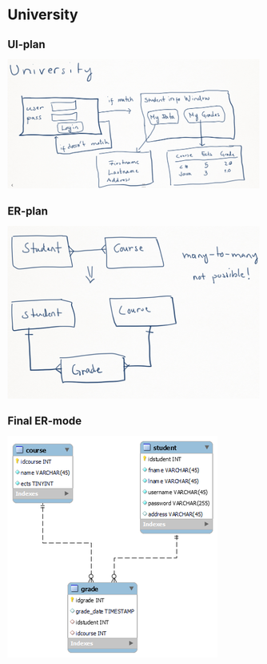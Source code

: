 # University

## UI-plan
<img src="images/frontend_plan.png">

## ER-plan 
<img src="images/er_plan.png">

## Final ER-mode
<img src="images/er_model.png">